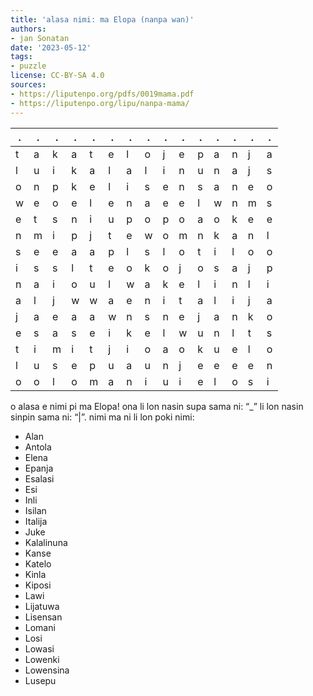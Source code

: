 ```yaml
---
title: 'alasa nimi: ma Elopa (nanpa wan)'
authors:
- jan Sonatan
date: '2023-05-12'
tags:
- puzzle
license: CC-BY-SA 4.0
sources:
- https://liputenpo.org/pdfs/0019mama.pdf
- https://liputenpo.org/lipu/nanpa-mama/
---
```


.|.|.|.|.|.|.|.|.|.|.|.|.|.|.
-|-|-|-|-|-|-|-|-|-|-|-|-|-|-
t|a|k|a|t|e|l|o|j|e|p|a|n|j|a
l|u|i|k|a|l|a|l|i|n|u|n|a|j|s
o|n|p|k|e|l|i|s|e|n|s|a|n|e|o
w|e|o|e|l|e|n|a|e|e|l|w|n|m|s
e|t|s|n|i|u|p|o|p|o|a|o|k|e|e
n|m|i|p|j|t|e|w|o|m|n|k|a|n|l
s|e|e|a|a|p|l|s|l|o|t|i|l|o|o
i|s|s|l|t|e|o|k|o|j|o|s|a|j|p
n|a|i|o|u|l|w|a|k|e|l|i|n|l|i
a|l|j|w|w|a|e|n|i|t|a|l|i|j|a
j|a|e|a|a|w|n|s|n|e|j|a|n|k|o
e|s|a|s|e|i|k|e|l|w|u|n|l|t|s
t|i|m|i|t|j|i|o|a|o|k|u|e|l|o
l|u|s|e|p|u|a|u|n|j|e|e|e|e|n
o|o|l|o|m|a|n|i|u|i|e|l|o|s|i

o alasa e nimi pi ma Elopa! ona li lon nasin supa sama ni: “\_” li lon nasin sinpin sama ni: “|”. nimi ma ni li lon poki nimi:

- Alan
- Antola
- Elena
- Epanja
- Esalasi
- Esi
- Inli
- Isilan
- Italija
- Juke
- Kalalinuna
- Kanse
- Katelo
- Kinla
- Kiposi
- Lawi
- Lijatuwa
- Lisensan
- Lomani
- Losi
- Lowasi
- Lowenki
- Lowensina
- Lusepu